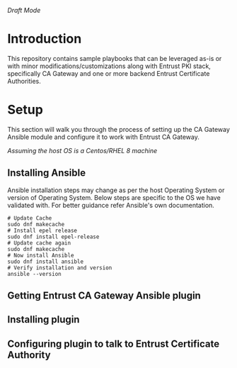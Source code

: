 *Draft Mode*

# Introduction
This repository contains sample playbooks that can be leveraged as-is or with minor modifications/customizations along with Entrust PKI stack, specifically CA Gateway and one or more backend Entrust Certificate Authorities.

# Setup
This section will walk you through the process of setting up the CA Gateway Ansible module and configure it to work with Entrust CA Gateway.

*Assuming the host OS is a Centos/RHEL 8 machine*

## Installing Ansible
Ansible installation steps may change as per the host Operating System or version of Operating System.
Below steps are specific to the OS we have validated with. 
For better guidance refer Ansible's own documentation.
```
# Update Cache
sudo dnf makecache
# Install epel release
sudo dnf install epel-release
# Update cache again
sudo dnf makecache
# Now install Ansible
sudo dnf install ansible
# Verify installation and version
ansible --version
```

## Getting Entrust CA Gateway Ansible plugin

## Installing plugin

## Configuring plugin to talk to Entrust Certificate Authority
